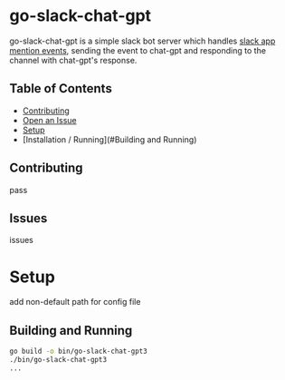 # go-slack-chat-gpt
go-slack-chat-gpt is a simple slack bot server which handles [slack app mention events](https://api.slack.com/events/app_mention), sending the event to chat-gpt and responding to the channel with chat-gpt's response.

## Table of Contents
- [Contributing](#Contributing)
- [Open an Issue](#Issues)
- [Setup](#Setup)
- [Installation / Running](#Building and Running)

## Contributing
pass

## Issues
issues

# Setup
add non-default path for config file

## Building and Running
```bash
go build -o bin/go-slack-chat-gpt3
./bin/go-slack-chat-gpt3
...
```


